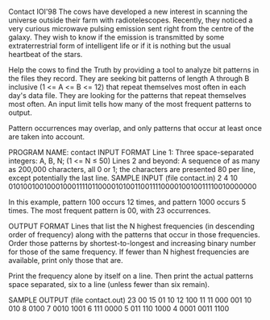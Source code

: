Contact
IOI'98
The cows have developed a new interest in scanning the universe outside their farm with radiotelescopes. Recently, they noticed a very curious microwave pulsing emission sent right from the centre of the galaxy. They wish to know if the emission is transmitted by some extraterrestrial form of intelligent life or if it is nothing but the usual heartbeat of the stars.

Help the cows to find the Truth by providing a tool to analyze bit patterns in the files they record. They are seeking bit patterns of length A through B inclusive (1 <= A <= B <= 12) that repeat themselves most often in each day's data file. They are looking for the patterns that repeat themselves most often. An input limit tells how many of the most frequent patterns to output.

Pattern occurrences may overlap, and only patterns that occur at least once are taken into account.

PROGRAM NAME: contact
INPUT FORMAT
Line 1:	Three space-separated integers: A, B, N; (1 <= N ≤ 50)
Lines 2 and beyond:	A sequence of as many as 200,000 characters, all 0 or 1; the characters are presented 80 per line, except potentially the last line.
SAMPLE INPUT (file contact.in)
2 4 10
01010010010001000111101100001010011001111000010010011110010000000

In this example, pattern 100 occurs 12 times, and pattern 1000 occurs 5 times. The most frequent pattern is 00, with 23 occurrences.

OUTPUT FORMAT
Lines that list the N highest frequencies (in descending order of frequency) along with the patterns that occur in those frequencies. Order those patterns by shortest-to-longest and increasing binary number for those of the same frequency. If fewer than N highest frequencies are available, print only those that are.

Print the frequency alone by itself on a line. Then print the actual patterns space separated, six to a line (unless fewer than six remain).

SAMPLE OUTPUT (file contact.out)
23
00
15
01 10
12
100
11
11 000 001
10
010
8
0100
7
0010 1001
6
111 0000
5
011 110 1000
4
0001 0011 1100
